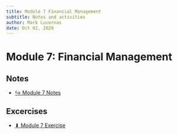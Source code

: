```yaml
---
title: Module 7 Financial Management
subtitle: Notes and activities
author: Mark Lucernas
date: Oct 02, 2020
---
```



# Module 7: Financial Management

## Notes

- [↪ Module 7 Notes](notes)

## Excercises

- [⬇ Module 7 Exercise](file:../../../../../files/fall-2020/BUSE-120/module-7/module-3_exercise.docx)

